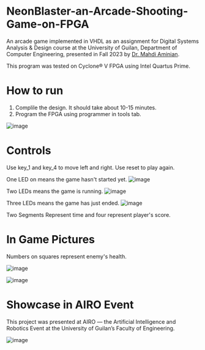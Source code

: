 
# NeonBlaster-an-Arcade-Shooting-Game-on-FPGA
An arcade game implemented in VHDL as an assignment for Digital Systems Analysis & Design course at the University of Guilan, Department of Computer Engineering, presented in Fall 2023 by [Dr. Mahdi Aminian](https://scholar.google.com/citations?user=YVxXqIAAAAAJ&hl=en).

This program was tested on Cyclone® V FPGA using Intel Quartus Prime.

# How to run

1. Complile the design. It should take about 10-15 minutes.
2. Program the FPGA using programmer in tools tab.

![image](https://github.com/rastin-py/NeonBlaster-an-arcade-shooting-game-in-VHDL/assets/92922383/ea8086a0-01b4-41fd-86fd-a5aeaa6e81e2)


# Controls
Use key_1 and key_4 to move left and right. Use reset to play again.

One LED on means the game hasn't started yet.
![image](https://github.com/user-attachments/assets/6bfb20fc-de1b-41de-9370-0aeec4fd9ef3)

Two LEDs means the game is running.
![image](https://github.com/user-attachments/assets/e7e62331-249f-49b8-8c82-82852783a1b2)

Three LEDs means the game has just ended.
![image](https://github.com/user-attachments/assets/671b5089-4704-4b86-a627-aa1aa1651d48)


Two Segments Represent time and four represent player's score.


# In Game Pictures

Numbers on squares represent enemy's health.

![image](https://github.com/user-attachments/assets/47454ba3-ad8b-4d1c-a84b-5e3d68e15613)

![image](https://github.com/user-attachments/assets/22f9b2be-bfd2-4605-a7b1-a1d9ab668a91)

# Showcase in AIRO Event
This project was presented at AIRO — the Artificial Intelligence and Robotics Event at the University of Guilan’s Faculty of Engineering.

![image](https://github.com/user-attachments/assets/3cb9b7b0-ea09-4b22-97a7-b23db03419d1)

